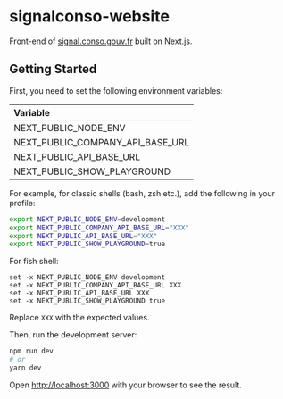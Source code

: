 # signalconso-website

Front-end of [signal.conso.gouv.fr](https://signal.conso.gouv.fr/) built on Next.js.

## Getting Started

First, you need to set the following environment variables:

| Variable                         |
| :------------------------------- |
| NEXT_PUBLIC_NODE_ENV             |
| NEXT_PUBLIC_COMPANY_API_BASE_URL |
| NEXT_PUBLIC_API_BASE_URL         |
| NEXT_PUBLIC_SHOW_PLAYGROUND      |

For example, for classic shells (bash, zsh etc.), add the following in your profile:

```bash
export NEXT_PUBLIC_NODE_ENV=development
export NEXT_PUBLIC_COMPANY_API_BASE_URL="XXX"
export NEXT_PUBLIC_API_BASE_URL="XXX"
export NEXT_PUBLIC_SHOW_PLAYGROUND=true
```


For fish shell:

```fish
set -x NEXT_PUBLIC_NODE_ENV development
set -x NEXT_PUBLIC_COMPANY_API_BASE_URL XXX
set -x NEXT_PUBLIC_API_BASE_URL XXX
set -x NEXT_PUBLIC_SHOW_PLAYGROUND true
```

Replace `XXX` with the expected values.

Then, run the development server:

```bash
npm run dev
# or
yarn dev
```

Open [http://localhost:3000](http://localhost:3000) with your browser to see the result.
